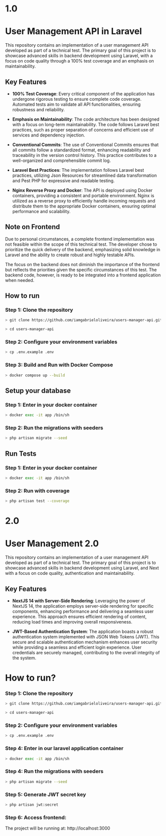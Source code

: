 # 1.0

# User Management API in Laravel

This repository contains an implementation of a user management API developed as part of a technical test. The primary goal of this project is to showcase advanced skills in backend development using Laravel, with a focus on code quality through a 100% test coverage and an emphasis on maintainability.

## Key Features

- **100% Test Coverage**: Every critical component of the application has undergone rigorous testing to ensure complete code coverage. Automated tests aim to validate all API functionalities, ensuring robustness and reliability.


- **Emphasis on Maintainability**: The code architecture has been designed with a focus on long-term maintainability. The code follows Laravel best practices, such as proper separation of concerns and efficient use of services and dependency injection.


- **Conventional Commits**: The use of Conventional Commits ensures that all commits follow a standardized format, enhancing readability and traceability in the version control history. This practice contributes to a well-organized and comprehensible commit log.


- **Laravel Best Practices**: The implementation follows Laravel best practices, utilizing Json Resources for streamlined data transformation and Pest PHP for expressive and readable testing.


- **Nginx Reverse Proxy and Docker**: The API is deployed using Docker containers, providing a consistent and portable environment. Nginx is utilized as a reverse proxy to efficiently handle incoming requests and distribute them to the appropriate Docker containers, ensuring optimal performance and scalability.

## Note on Frontend

Due to personal circumstances, a complete frontend implementation was not feasible within the scope of this technical test. The developer chose to prioritize the quick delivery of the backend, emphasizing solid knowledge in Laravel and the ability to create robust and highly testable APIs.

The focus on the backend does not diminish the importance of the frontend but reflects the priorities given the specific circumstances of this test. The backend code, however, is ready to be integrated into a frontend application when needed.

## How to run

### Step 1: Clone the repository
```bash
> git clone https://github.com/iamgabrieloliveira/users-manager-api.git

> cd users-manager-api
```

### Step 2: Configure your environment variables
```bash
> cp .env.example .env
```

### Step 3: Build and Run with Docker Compose
```bash
> docker compose up --build
```

## Setup your database

### Step 1: Enter in your docker container
```bash
> docker exec -it app /bin/sh
```

### Step 2: Run the migrations with seeders
```bash
> php artisan migrate --seed
```


## Run Tests

### Step 1: Enter in your docker container
```bash
> docker exec -it app /bin/sh
```

### Step 2: Run with coverage
```bash
> php artisan test --coverage
```

# 2.0

# User Management 2.0

This repository contains an implementation of a user management API developed as part of a technical test. The primary goal of this project is to showcase advanced skills in backend development using Laravel, and Next with a focus on code quality, authentication and maintainability.

## Key Features

- **NextJS 14 with Server-Side Rendering**: Leveraging the power of NextJS 14, the application employs server-side rendering for specific components, enhancing performance and delivering a seamless user experience. This approach ensures efficient rendering of content, reducing load times and improving overall responsiveness.

- **JWT-Based Authentication System**: The application boasts a robust authentication system implemented with JSON Web Tokens (JWT). This secure and scalable authentication mechanism enhances user security while providing a seamless and efficient login experience. User credentials are securely managed, contributing to the overall integrity of the system.

# How to run?

### Step 1: Clone the repository
```bash
> git clone https://github.com/iamgabrieloliveira/users-manager-api.git

> cd users-manager-api
```

### Step 2: Configure your environment variables
```bash
> cp .env.example .env
```

### Step 4: Enter in our laravel application container
```bash
> docker exec -it app /bin/sh
```

### Step 4: Run the migrations with seeders
```bash
> php artisan migrate --seed
```

### Step 5: Generate JWT secret key
```bash
> php artisan jwt:secret
```

### Step 6: Access frontend: 

The project will be running at: http://localhost:3000




